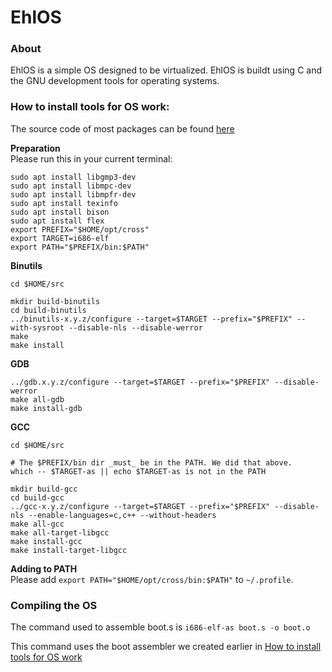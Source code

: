 # EhlOS

### About

EhlOS is a simple OS designed to be virtualized. EhlOS is buildt using C and the GNU development tools for operating systems.

### How to install tools for OS work:

The source code of most packages can be found [here](https://ftp.gnu.org/gnu/)

**Preparation** <br/>
Please run this in your current terminal:

```
sudo apt install libgmp3-dev
sudo apt install libmpc-dev
sudo apt install libmpfr-dev
sudo apt install texinfo
sudo apt install bison
sudo apt install flex
export PREFIX="$HOME/opt/cross"
export TARGET=i686-elf
export PATH="$PREFIX/bin:$PATH"
```

**Binutils**

```
cd $HOME/src

mkdir build-binutils
cd build-binutils
../binutils-x.y.z/configure --target=$TARGET --prefix="$PREFIX" --with-sysroot --disable-nls --disable-werror
make
make install
```

**GDB**

```
../gdb.x.y.z/configure --target=$TARGET --prefix="$PREFIX" --disable-werror
make all-gdb
make install-gdb
```

**GCC**

```
cd $HOME/src

# The $PREFIX/bin dir _must_ be in the PATH. We did that above.
which -- $TARGET-as || echo $TARGET-as is not in the PATH

mkdir build-gcc
cd build-gcc
../gcc-x.y.z/configure --target=$TARGET --prefix="$PREFIX" --disable-nls --enable-languages=c,c++ --without-headers
make all-gcc
make all-target-libgcc
make install-gcc
make install-target-libgcc
```

**Adding to PATH** <br/>
Please add `export PATH="$HOME/opt/cross/bin:$PATH"` to `~/.profile`.

### Compiling the OS

The command used to assemble boot.s is `i686-elf-as boot.s -o boot.o`

This command uses the boot assembler we created earlier in [How to install tools for OS work](#how-to-install-tools-for-os-work)
